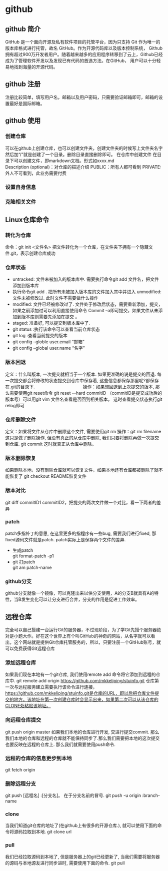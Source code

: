 # github 

## github 简介
GitHub 是一个面向开源及私有软件项目的托管平台，因为只支持 Git 作为唯一的版本库格式进行托管，故名 GitHub。作为开源代码库以及版本控制系统，
Github拥有超过900万开发者用户。随着越来越多的应用程序转移到了云上，Github已经成为了管理软件开发以及发现已有代码的首选方法。在GitHub，
用户可以十分轻易地找到海量的开源代码。
## github 注册
注册比较简单，填写用户名，邮箱以及用户密码，只需要验证邮箱即可，邮箱的设置最好是国际邮箱。
## github 使用
### 创建仓库
可以在github上创建仓库，也可以创建文件夹，创建文件夹的时候写上文件夹名字然后加“/”就是创建了一个目录。删除目录直接删除即可。
在仓库中创建文件	在目录下可以创建文件，即markdown文档。形式如xxxx.md                     
Description (optional)：对仓库的描述介绍
PUBLIC：所有人都可看到
PRIVATE:外人不可看到，此业务需要付费
### 设置自身信息
### 克隆相关文件

## Linux仓库命令

### 转化为仓库
命令：git init <文件名>    把文件转化为一个仓库，在文件夹下拥有一个隐藏文件.git，表示创建仓库成功
### 仓库状态
* untracked: 文件未被加入的版本库中.
需要执行命令git add 文件名，把文件添加到版本库
* 执行命令git add .  把所有未被加入版本库的文件加入其中并进入
unmodified: 文件未被修改过.
此时文件不需要做什么操作
* modified: 文件已经被修改过了.
文件处于修改后状态，需要重新添加，提交，如果之前添加过可以利用直接使用命令
Commit –a即可提交，如果文件从未添加到版本库则需要先添加在提交 。
* staged: 准备好, 可以提交到版本库中了.
* git status :执行该命令可以查看当前仓库状态
* git log :查看当前提交的版本
* git config –globle user.email “邮箱”
* git config –global user.name “名字”

### 版本回退

定义：什么叫版本, 一次提交就相当于一个版本. 如果更准确的说是提交的回退. 每一次提交都会将修改的状态提交到仓库中保存着, 这些信息都保存那里呢?都保存在.git的目录下.                                      
操作：如果想回退到上次提交的版本, 那么需要使用git reset命令
git reset --hard commitID  （commitID是提交成功后的版本号）可以用git vim 文件名查看是否回到相关版本。
这时查看提交状态执行git relog即可

### 仓库删除文件

定义：如果将文件从仓库中删除这个文件, 需要使用git rm
操作：git rm filename
这只是做了删除操作, 但没有真正的从仓库中删除, 我们只要将删除再做一次提交到仓库.
git commit
这时就真正从仓库中删除。 

### 版本删除恢复

如果删除本地，没有删除仓库就可以恢复文件，如果本地还有仓库都被删除了就不能恢复了
git checkout README恢复文件

### 版本对比

git diff commitID1 commitID2，把提交的两次文件做一个对比，看一下两者的差异

### patch

patch多指补丁的意思, 在这里更多的指程序有一些bug, 需要我们进行fixed, 那fixed源码文件就是patch.
patch实际上是保存两个文件的差异.
* 生成patch                        
  git format-patch -p1
* git 打patch                     
  git am patch-name  
  
### github分支

github分支就像一个镜像，可以克隆出来以供分支使用，A的分支B就具有A的特性，当B发生变化可以让分支进行合并，分支的作用是促进工作效率。

## 远程仓库
完全可以自己搭建一台运行Git的服务器，不过现阶段，为了学Git先搭个服务器绝对是小题大作。好在这个世界上有个叫GitHub的神奇的网站，从名字就可以看出，这个网站就是提供Git仓库托管服务的，所以，只要注册一个GitHub账号，就可以免费获得Git远程仓库

### 添加远程仓库

如果我们现在本地有一个git仓库, 我们使用remote add 命令将它添加到远程的仓库中.
git remote add origin https://github.com/mkkeliping/stuinfo.git
仓库第一次与远程服务建立需要执行该命令进行连接，https://github.com/mkkeliping/stuinfo.git是仓库的URL，即以后把仓库文件提交的地方。该地址在第一次创建仓库时会显示出来，如果第二次可以从该仓库的CLONE处粘贴该地址。

### 向远程仓库提交
git push origin master
如果我们本地的仓库进行开发, 交进行提交commit. 那么我们本地的仓库和远程的仓库就不能保持同步了.那么我们需要把本地的这次提交也要反映在远程的仓库上. 那么我们就需要使用push命令.
### 远程的仓库的信息更步到本地
git fetch origin
### 删除远程分支
git push [远程名] :[分支名]。 在于分支名前的冒号.
git push -u origin :branch-name
### clone
当我们知道git仓库的地址了(在github上有很多的开源仓库.), 就可以使用下面的命令将源码拉取到本地.
git clone url
### pull
我们已经拉取源码到本地了, 但是服务器上的git已经更新了, 当我们需要将服务器的源码与本地源友进行同步进时, 需要使用下面的命令.
git pull
